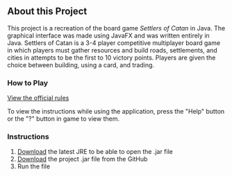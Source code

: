 ## About this Project

This project is a recreation of the board game _Settlers of Catan_ in Java. The graphical interface was made using JavaFX and was written entirely in Java. Settlers of Catan is a 3-4 player competitive multiplayer board game in which players must gather resources and build roads, settlements, and cities in attempts to be the first to 10 victory points. Players are given the choice between building, using a card, and trading.

### How to Play

[View the official rules](https://www.catan.com/sites/prod/files/2021-06/catan_base_rules_2020_200707.pdf)

To view the instructions while using the application, press the "Help" button or the "?" button in game to view them.

### Instructions

1. [Download](https://www.oracle.com/java/technologies/downloads/) the latest JRE to be able to open the .jar file
2. [Download](https://github.com/nitheesh-cpu/LoveLetter/releases/download/Download/LoveLetter.jar) the project .jar file from the GitHub
3. Run the file
